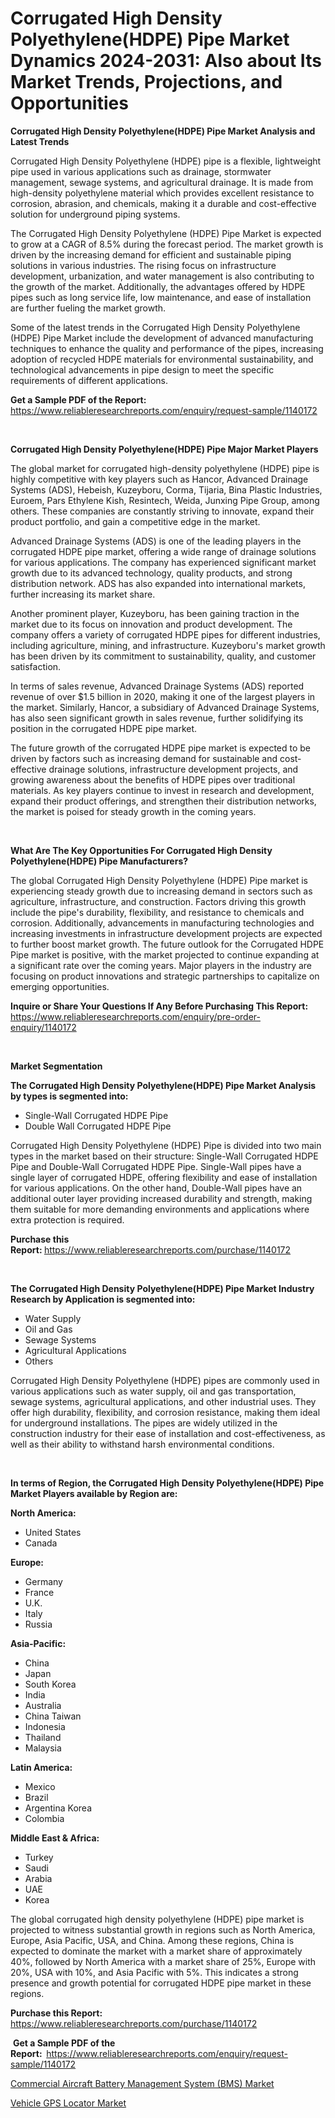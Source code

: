 <p><h1>Corrugated High Density Polyethylene(HDPE) Pipe Market Dynamics 2024-2031: Also about Its Market Trends, Projections, and Opportunities</h1></p><p><strong>Corrugated High Density Polyethylene(HDPE) Pipe Market Analysis and Latest Trends</strong></p>
<p><p>Corrugated High Density Polyethylene (HDPE) pipe is a flexible, lightweight pipe used in various applications such as drainage, stormwater management, sewage systems, and agricultural drainage. It is made from high-density polyethylene material which provides excellent resistance to corrosion, abrasion, and chemicals, making it a durable and cost-effective solution for underground piping systems. </p><p>The Corrugated High Density Polyethylene (HDPE) Pipe Market is expected to grow at a CAGR of 8.5% during the forecast period. The market growth is driven by the increasing demand for efficient and sustainable piping solutions in various industries. The rising focus on infrastructure development, urbanization, and water management is also contributing to the growth of the market. Additionally, the advantages offered by HDPE pipes such as long service life, low maintenance, and ease of installation are further fueling the market growth.</p><p>Some of the latest trends in the Corrugated High Density Polyethylene (HDPE) Pipe Market include the development of advanced manufacturing techniques to enhance the quality and performance of the pipes, increasing adoption of recycled HDPE materials for environmental sustainability, and technological advancements in pipe design to meet the specific requirements of different applications.</p></p>
<p><strong>Get a Sample PDF of the Report:&nbsp;</strong> <a href="https://www.reliableresearchreports.com/enquiry/request-sample/1140172">https://www.reliableresearchreports.com/enquiry/request-sample/1140172</a></p>
<p>&nbsp;</p>
<p><strong>Corrugated High Density Polyethylene(HDPE) Pipe Major Market Players</strong></p>
<p><p>The global market for corrugated high-density polyethylene (HDPE) pipe is highly competitive with key players such as Hancor, Advanced Drainage Systems (ADS), Hebeish, Kuzeyboru, Corma, Tijaria, Bina Plastic Industries, Euroem, Pars Ethylene Kish, Resintech, Weida, Junxing Pipe Group, among others. These companies are constantly striving to innovate, expand their product portfolio, and gain a competitive edge in the market.</p><p>Advanced Drainage Systems (ADS) is one of the leading players in the corrugated HDPE pipe market, offering a wide range of drainage solutions for various applications. The company has experienced significant market growth due to its advanced technology, quality products, and strong distribution network. ADS has also expanded into international markets, further increasing its market share.</p><p>Another prominent player, Kuzeyboru, has been gaining traction in the market due to its focus on innovation and product development. The company offers a variety of corrugated HDPE pipes for different industries, including agriculture, mining, and infrastructure. Kuzeyboru's market growth has been driven by its commitment to sustainability, quality, and customer satisfaction.</p><p>In terms of sales revenue, Advanced Drainage Systems (ADS) reported revenue of over $1.5 billion in 2020, making it one of the largest players in the market. Similarly, Hancor, a subsidiary of Advanced Drainage Systems, has also seen significant growth in sales revenue, further solidifying its position in the corrugated HDPE pipe market.</p><p>The future growth of the corrugated HDPE pipe market is expected to be driven by factors such as increasing demand for sustainable and cost-effective drainage solutions, infrastructure development projects, and growing awareness about the benefits of HDPE pipes over traditional materials. As key players continue to invest in research and development, expand their product offerings, and strengthen their distribution networks, the market is poised for steady growth in the coming years.</p></p>
<p>&nbsp;</p>
<p><strong>What Are The Key Opportunities For Corrugated High Density Polyethylene(HDPE) Pipe Manufacturers?</strong></p>
<p><p>The global Corrugated High Density Polyethylene (HDPE) Pipe market is experiencing steady growth due to increasing demand in sectors such as agriculture, infrastructure, and construction. Factors driving this growth include the pipe's durability, flexibility, and resistance to chemicals and corrosion. Additionally, advancements in manufacturing technologies and increasing investments in infrastructure development projects are expected to further boost market growth. The future outlook for the Corrugated HDPE Pipe market is positive, with the market projected to continue expanding at a significant rate over the coming years. Major players in the industry are focusing on product innovations and strategic partnerships to capitalize on emerging opportunities.</p></p>
<p><strong>Inquire or Share Your Questions If Any Before Purchasing This Report:</strong> <a href="https://www.reliableresearchreports.com/enquiry/pre-order-enquiry/1140172">https://www.reliableresearchreports.com/enquiry/pre-order-enquiry/1140172</a></p>
<p>&nbsp;</p>
<p><strong>Market Segmentation</strong></p>
<p><strong>The Corrugated High Density Polyethylene(HDPE) Pipe Market Analysis by types is segmented into:</strong></p>
<p><ul><li>Single-Wall Corrugated HDPE Pipe</li><li>Double Wall Corrugated HDPE Pipe</li></ul></p>
<p><p>Corrugated High Density Polyethylene (HDPE) Pipe is divided into two main types in the market based on their structure: Single-Wall Corrugated HDPE Pipe and Double-Wall Corrugated HDPE Pipe. Single-Wall pipes have a single layer of corrugated HDPE, offering flexibility and ease of installation for various applications. On the other hand, Double-Wall pipes have an additional outer layer providing increased durability and strength, making them suitable for more demanding environments and applications where extra protection is required.</p></p>
<p><strong>Purchase this Report:&nbsp;</strong><a href="https://www.reliableresearchreports.com/purchase/1140172">https://www.reliableresearchreports.com/purchase/1140172</a></p>
<p>&nbsp;</p>
<p><strong>The Corrugated High Density Polyethylene(HDPE) Pipe Market Industry Research by Application is segmented into:</strong></p>
<p><ul><li>Water Supply</li><li>Oil and Gas</li><li>Sewage Systems</li><li>Agricultural Applications</li><li>Others</li></ul></p>
<p><p>Corrugated High Density Polyethylene (HDPE) pipes are commonly used in various applications such as water supply, oil and gas transportation, sewage systems, agricultural applications, and other industrial uses. They offer high durability, flexibility, and corrosion resistance, making them ideal for underground installations. The pipes are widely utilized in the construction industry for their ease of installation and cost-effectiveness, as well as their ability to withstand harsh environmental conditions.</p></p>
<p>&nbsp;</p>
<p><strong>In terms of Region, the Corrugated High Density Polyethylene(HDPE) Pipe Market Players available by Region are:</strong></p>
<p>
    <p> <strong> North America: </strong>
        <ul>
            <li>United States</li>
            <li>Canada</li>
        </ul>
        </p> 
    <p> <strong> Europe: </strong>
        <ul>
            <li>Germany</li>
            <li>France</li>
            <li>U.K.</li>
            <li>Italy</li>
            <li>Russia</li>
        </ul>
        </p> 
    <p> <strong> Asia-Pacific: </strong>
        <ul>
            <li>China</li>
            <li>Japan</li>
            <li>South Korea</li>
            <li>India</li>
            <li>Australia</li>
            <li>China Taiwan</li>
            <li>Indonesia</li>
            <li>Thailand</li>
            <li>Malaysia</li>
        </ul>
        </p> 
    <p> <strong> Latin America: </strong>
        <ul>
            <li>Mexico</li>
            <li>Brazil</li>
            <li>Argentina Korea</li>
            <li>Colombia</li>
        </ul>
        </p> 
    <p> <strong> Middle East & Africa: </strong>
        <ul>
            <li>Turkey</li>
            <li>Saudi</li>
            <li>Arabia</li>
            <li>UAE</li>
            <li>Korea</li>
        </ul>
    </p>
    </p>
<p><p>The global corrugated high density polyethylene (HDPE) pipe market is projected to witness substantial growth in regions such as North America, Europe, Asia Pacific, USA, and China. Among these regions, China is expected to dominate the market with a market share of approximately 40%, followed by North America with a market share of 25%, Europe with 20%, USA with 10%, and Asia Pacific with 5%. This indicates a strong presence and growth potential for corrugated HDPE pipe market in these regions.</p></p>
<p><strong>Purchase this Report: </strong><a href="https://www.reliableresearchreports.com/purchase/1140172">https://www.reliableresearchreports.com/purchase/1140172</a></p>
<p>&nbsp;<strong>Get a Sample PDF of the Report:&nbsp;&nbsp;</strong><a href="https://www.reliableresearchreports.com/enquiry/request-sample/1140172">https://www.reliableresearchreports.com/enquiry/request-sample/1140172</a></p>
<p><strong></strong></p>
<p><p><a href="https://github.com/mohamedbakry57/Market-Research-Report-List-2/blob/main/commercial-aircraft-battery-management-system-bms-market.md">Commercial Aircraft Battery Management System (BMS) Market</a></p><p><a href="https://github.com/juancolorado15/Market-Research-Report-List-1/blob/main/vehicle-gps-locator-market.md">Vehicle GPS Locator Market</a></p></p>